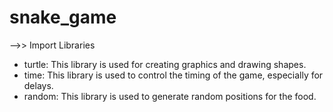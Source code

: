 # snake_game

 -->> Import Libraries
 
 * turtle: This library is used for creating graphics and drawing shapes.
 * time: This library is used to control the timing of the game, especially for delays.
 * random: This library is used to generate random positions for the food.
   
 
